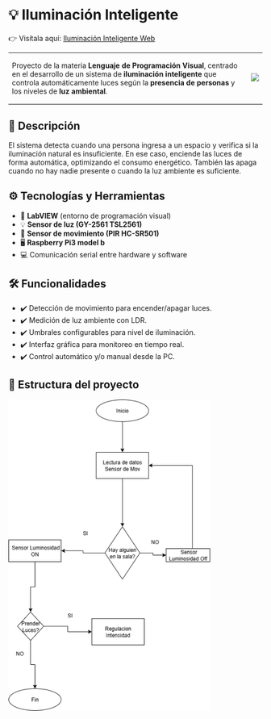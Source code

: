# 💡 Iluminación Inteligente

 👉 Visítala aquí: [Iluminación Inteligente Web](https://luchoaguero44.github.io/Iluminacion_Inteligente/index.html#inicio)
 
<table>
  <tr>
    <td>

Proyecto de la materia **Lenguaje de Programación Visual**, centrado en el desarrollo de un sistema de **iluminación inteligente** que controla automáticamente luces según la **presencia de personas** y los niveles de **luz ambiental**.

</td>
    <td>
      <img src="https://cdn.pixabay.com/animation/2022/07/31/05/34/05-34-05-841_512.gif" width="200px"/>
    </td>
  </tr>
</table>

## 🧠 Descripción

El sistema detecta cuando una persona ingresa a un espacio y verifica si la iluminación natural es insuficiente. En ese caso, enciende las luces de forma automática, optimizando el consumo energético. También las apaga cuando no hay nadie presente o cuando la luz ambiente es suficiente.

## ⚙️ Tecnologías y Herramientas

- 🔧 **LabVIEW** (entorno de programación visual)
- 💡 **Sensor de luz (GY-2561 TSL2561)**
- 👣 **Sensor de movimiento (PIR HC-SR501)**
- 🖥️ **Raspberry Pi3 model b** 
- 💻 Comunicación serial entre hardware y software

## 🛠️ Funcionalidades

- ✔️ Detección de movimiento para encender/apagar luces.
- ✔️ Medición de luz ambiente con LDR.
- ✔️ Umbrales configurables para nivel de iluminación.
- ✔️ Interfaz gráfica para monitoreo en tiempo real.
- ✔️ Control automático y/o manual desde la PC.

## 🧩 Estructura del proyecto
<img src="Diagramas/Funcionamiento Gral.drawio.png" alt="Diagrama" width="400"/>

